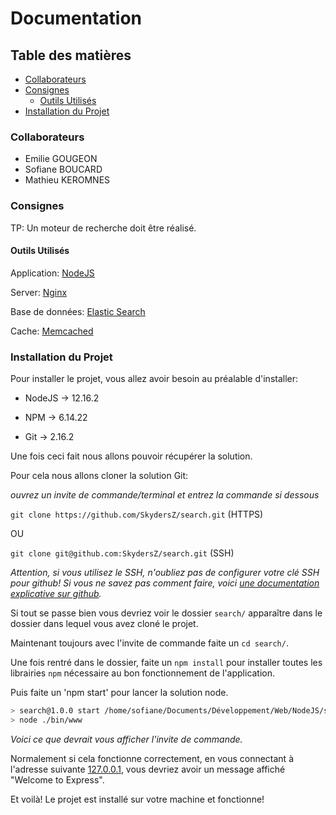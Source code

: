 # Documentation

## Table des matières

* [Collaborateurs](#Collaborateurs)
* [Consignes](#consignes)
  * [Outils Utilisés](#outils-utilisés)
* [Installation du Projet](#installation-du-projet)

### Collaborateurs

* Emilie GOUGEON
* Sofiane BOUCARD
* Mathieu KEROMNES

### Consignes

TP: Un moteur de recherche doit être réalisé.

#### Outils Utilisés

Application: [NodeJS](https://nodejs.org/en/)

Server: [Nginx](https://www.nginx.com/)

Base de données: [Elastic Search](https://www.elastic.co/fr/elasticsearch)

Cache: [Memcached](https://memcached.org/)

### Installation du Projet

Pour installer le projet, vous allez avoir besoin au préalable d'installer:

* NodeJS &rarr; 12.16.2

* NPM &rarr; 6.14.22

* Git &rarr;  2.16.2

Une fois ceci fait nous allons pouvoir récupérer la solution.

Pour cela nous allons cloner la solution Git:

_ouvrez un invite de commande/terminal et entrez la commande si dessous_

`git clone https://github.com/SkydersZ/search.git` (HTTPS)

OU

`git clone git@github.com:SkydersZ/search.git` (SSH)

_Attention, si vous utilisez le SSH, n'oubliez pas de configurer votre clé SSH pour github!_
_Si vous ne savez pas comment faire, voici [une documentation explicative sur github](https://help.github.com/en/github/authenticating-to-github/generating-a-new-ssh-key-and-adding-it-to-the-ssh-agent)._

Si tout se passe bien vous devriez voir le dossier `search/` apparaître dans le dossier dans lequel vous avez cloné le projet.

Maintenant toujours avec l'invite de commande faite un `cd search/`.

Une fois rentré dans le dossier, faite un `npm install` pour installer toutes les librairies `npm` nécessaire au bon fonctionnement de l'application.

Puis faite un 'npm start' pour lancer la solution node.

```bash
> search@1.0.0 start /home/sofiane/Documents/Développement/Web/NodeJS/search
> node ./bin/www
```

_Voici ce que devrait vous afficher l'invite de commande._

Normalement si cela fonctionne correctement, en vous connectant à l'adresse suivante [127.0.0.1](http://127.0.0.1:3000), vous devriez avoir un message affiché "Welcome to Express".

Et voilà! Le projet est installé sur votre machine et fonctionne!
